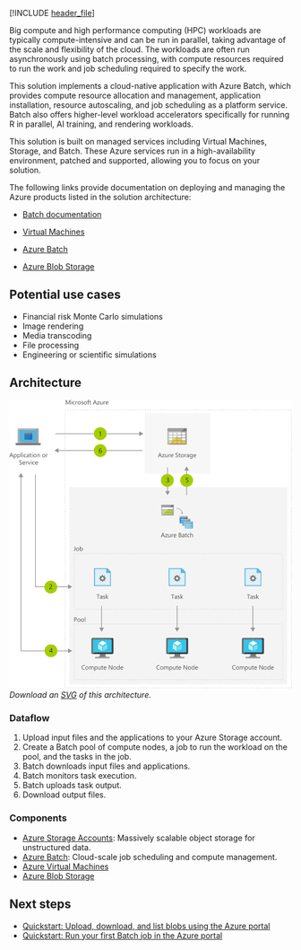 [!INCLUDE [header_file](../../../includes/sol-idea-header.md)]

Big compute and high performance computing (HPC) workloads are typically compute-intensive and can be run in parallel, taking advantage of the scale and flexibility of the cloud. The workloads are often run asynchronously using batch processing, with compute resources required to run the work and job scheduling required to specify the work.

This solution implements a cloud-native application with Azure Batch, which provides compute resource allocation and management, application installation, resource autoscaling, and job scheduling as a platform service. Batch also offers higher-level workload accelerators specifically for running R in parallel, AI training, and rendering workloads.

This solution is built on managed services including Virtual Machines, Storage, and Batch. These Azure services run in a high-availability environment, patched and supported, allowing you to focus on your solution.

The following links provide documentation on deploying and managing the Azure products listed in the solution architecture:

* [Batch documentation](/azure/batch)

* [Virtual Machines](https://azure.microsoft.com/services/virtual-machines)

* [Azure Batch](https://azure.microsoft.com/services/batch)

* [Azure Blob Storage](https://azure.microsoft.com/services/storage)

## Potential use cases

* Financial risk Monte Carlo simulations
* Image rendering
* Media transcoding
* File processing
* Engineering or scientific simulations

## Architecture

![Architecture Diagram](../media/big-compute-with-azure-batch.png)
*Download an [SVG](../media/big-compute-with-azure-batch.svg) of this architecture.*

### Dataflow

1. Upload input files and the applications to your Azure Storage account.
1. Create a Batch pool of compute nodes, a job to run the workload on the pool, and the tasks in the job.
1. Batch downloads input files and applications.
1. Batch monitors task execution.
1. Batch uploads task output.
1. Download output files.

### Components

* [Azure Storage Accounts](https://azure.microsoft.com/services/storage): Massively scalable object storage for unstructured data.
* [Azure Batch](https://azure.microsoft.com/services/batch): Cloud-scale job scheduling and compute management.
* [Azure Virtual Machines](https://azure.microsoft.com/services/virtual-machines)
* [Azure Blob Storage](https://azure.microsoft.com/services/storage)

## Next steps

* [Quickstart: Upload, download, and list blobs using the Azure portal](/azure/storage/blobs/storage-quickstart-blobs-portal)
* [Quickstart: Run your first Batch job in the Azure portal](/azure/batch/quick-create-portal)

